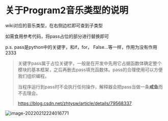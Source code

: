 # 关于Program2音乐类型的说明

wiki对应的音乐类型，在右侧边栏即可查到子类型

如需食用参考代码，将pass占位的部分进行替换即可

p.s. pass是python中的关键字，和if，for， False...等一样，作用为没有作用2333

> 关键字pass属于占位关键字，一般是在开发中先用它占据函数体确定整个模块的基本框架，之后再删去pass填充函数体。pass的合理使用可以方便我们组织编程。
>
> 当程序运行到pass时不会执行任何操作，解释器会把pass当做一条**咸鱼**而不去理会。
>
> https://blog.csdn.net/zhtysw/article/details/79568337



![image-20220212224016771](C:\Users\11523\AppData\Roaming\Typora\typora-user-images\image-20220212224016771.png)